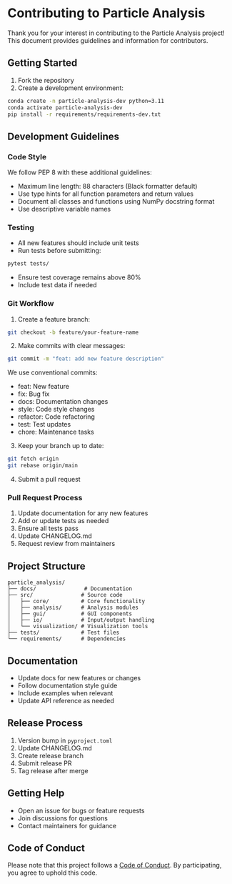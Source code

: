 # Contributing to Particle Analysis

Thank you for your interest in contributing to the Particle Analysis project! This document provides guidelines and information for contributors.

## Getting Started

1. Fork the repository
2. Create a development environment:
```bash
conda create -n particle-analysis-dev python=3.11
conda activate particle-analysis-dev
pip install -r requirements/requirements-dev.txt
```

## Development Guidelines

### Code Style

We follow PEP 8 with these additional guidelines:
- Maximum line length: 88 characters (Black formatter default)
- Use type hints for all function parameters and return values
- Document all classes and functions using NumPy docstring format
- Use descriptive variable names

### Testing

- All new features should include unit tests
- Run tests before submitting:
```bash
pytest tests/
```

- Ensure test coverage remains above 80%
- Include test data if needed

### Git Workflow

1. Create a feature branch:
```bash
git checkout -b feature/your-feature-name
```

2. Make commits with clear messages:
```bash
git commit -m "feat: add new feature description"
```

We use conventional commits:
- feat: New feature
- fix: Bug fix
- docs: Documentation changes
- style: Code style changes
- refactor: Code refactoring
- test: Test updates
- chore: Maintenance tasks

3. Keep your branch up to date:
```bash
git fetch origin
git rebase origin/main
```

4. Submit a pull request

### Pull Request Process

1. Update documentation for any new features
2. Add or update tests as needed
3. Ensure all tests pass
4. Update CHANGELOG.md
5. Request review from maintainers

## Project Structure

```
particle_analysis/
├── docs/               # Documentation
├── src/               # Source code
│   ├── core/          # Core functionality
│   ├── analysis/      # Analysis modules
│   ├── gui/           # GUI components
│   ├── io/            # Input/output handling
│   └── visualization/ # Visualization tools
├── tests/             # Test files
└── requirements/      # Dependencies
```

## Documentation

- Update docs for new features or changes
- Follow documentation style guide
- Include examples when relevant
- Update API reference as needed

## Release Process

1. Version bump in `pyproject.toml`
2. Update CHANGELOG.md
3. Create release branch
4. Submit release PR
5. Tag release after merge

## Getting Help

- Open an issue for bugs or feature requests
- Join discussions for questions
- Contact maintainers for guidance

## Code of Conduct

Please note that this project follows a [Code of Conduct](CODE_OF_CONDUCT.md). By participating, you agree to uphold this code.